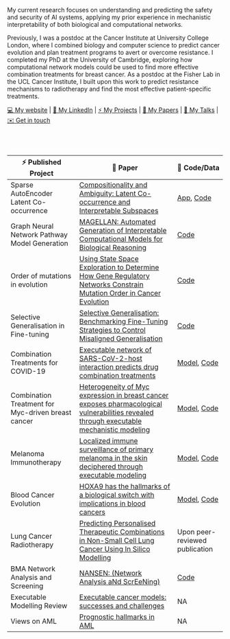 My current research focuses on understanding and predicting the safety and security of AI systems, applying my prior experience in mechanistic interpretability of both biological and computational networks. 

Previously, I was a postdoc at the Cancer Institute at University College London, where I combined biology and computer science to predict cancer evolution and plan treatment programs to avert or overcome resistance. I completed my PhD at the University of Cambridge, exploring how computational network models could be used to find more effective combination treatments for breast cancer. As a postdoc at the Fisher Lab in the UCL Cancer Institute, I built upon this work to predict resistance mechanisms to radiotherapy and find the most effective patient-specific treatments.

[💻 My website](https://mclarke1991.github.io) | [💼 My LinkedIn](https://www.linkedin.com/in/matthew-alan-clarke/) | [⚡ My Projects](https://mclarke1991.github.io/#projects) | [📰 My Papers](https://mclarke1991.github.io/#featured) | [💬 My Talks](https://mclarke1991.github.io/#talks) | [✉️ Get in touch](https://mclarke1991.github.io/#contact) 
<br/><br/>
<br/><br/>

| ⚡ Published Project | 📰 Paper | 💾 Code/Data |
|--------|--------|--------|
| Sparse AutoEncoder Latent Co-occurrence | [Compositionality and Ambiguity: Latent Co-occurrence and Interpretable Subspaces](https://www.lesswrong.com/posts/WNoqEivcCSg8gJe5h/compositionality-and-ambiguity-latent-co-occurrence-and) | [App](https://feature-cooccurrence.streamlit.app/), [Code](https://github.com/MClarke1991/sae_cooccurrence) |
| Graph Neural Network Pathway Model Generation | [MAGELLAN: Automated Generation of Interpretable Computational Models for Biological Reasoning](https://www.biorxiv.org/content/10.1101/2025.05.16.653408v1) | [Code](https://github.com/jfisher-lab/MAGELLAN) |
| Order of mutations in evolution | [Using State Space Exploration to Determine How Gene Regulatory Networks Constrain Mutation Order in Cancer Evolution](https://core.ac.uk/download/pdf/226940882.pdf) | [Code](https://www.github.com/jfisherlab/mutationorder) |
| Selective Generalisation in Fine-tuning | [Selective Generalisation: Benchmarking Fine-Tuning Strategies to Control Misaligned Generalisation](https://www.lesswrong.com/posts/ZXxY2tccLapdjLbKm/selective-generalization-improving-capabilities-while) | [Code](https://github.com/arianaazarbal/selective-generalization) |
| Combination Treatments for COVID-19 | [Executable network of SARS-CoV-2-host interaction predicts drug combination treatments](https://www.nature.com/articles/s41746-022-00561-5) | [Model](https://github.com/JFisherLab/COVID19), [Code](https://github.com/MClarke1991/NANSEN) |
| Combination Treatment for Myc-driven breast cancer | [Heterogeneity of Myc expression in breast cancer exposes pharmacological vulnerabilities revealed through executable mechanistic modeling](https://www.pnas.org/doi/epdf/10.1073/pnas.1903485116) | [Model](http://www3.bioc.cam.ac.uk/fisher/), [Code](https://github.com/MClarke1991/NANSEN) |
| Melanoma Immunotherapy | [Localized immune surveillance of primary melanoma in the skin deciphered through executable modeling](https://www.science.org/doi/epdf/10.1126/sciadv.add1992) | [Model](https://github.com/JFisherLab/Melanoma-LC), [Code](https://github.com/MClarke1991/NANSEN) |
| Blood Cancer Evolution | [HOXA9 has the hallmarks of a biological switch with implications in blood cancers](https://www.nature.com/articles/s41467-022-33189-w.pdf) | [Model](https://static-content.springer.com/esm/art%3A10.1038%2Fs41467-022-33189-w/MediaObjects/41467_2022_33189_MOESM5_ESM.xlsx), [Code](https://doi.org/10.5281/zenodo.6913664) | 
| Lung Cancer Radiotherapy | [Predicting Personalised Therapeutic Combinations in Non-Small Cell Lung Cancer Using In Silico Modelling](https://www.biorxiv.org/content/10.1101/2025.01.07.631497v1) | Upon peer-reviewed publication |
| BMA Network Analysis and Screening | [NANSEN: (Network Analysis aNd ScrEeNing)](https://github.com/MClarke1991/NANSEN) | [Code](https://github.com/MClarke1991/NANSEN) |
|Executable Modelling Review|[Executable cancer models: successes and challenges](https://www.nature.com/articles/s41568-020-0258-x.pdf)| NA|
|Views on AML|[Prognostic hallmarks in AML](https://www.nature.com/articles/s41551-019-0474-4.pdf)|NA|



<!--
**MClarke1991/MClarke1991** is a ✨ _special_ ✨ repository because its `README.md` (this file) appears on your GitHub profile.

![Linkedin](https://i.stack.imgur.com/gVE0j.png) 

![Matthew Clarke's github stats](https://github-readme-stats.vercel.app/api?username=mclarke1991&show_icons=true&theme=prussian)
![Top languages](https://github-readme-stats.vercel.app/api/top-langs/?username=mclarke1991&theme=prussian)

Here are some ideas to get you started:

- 🔭 I’m currently working on ...
- 🌱 I’m currently learning ...
- 👯 I’m looking to collaborate on ...
- 🤔 I’m looking for help with ...
- 💬 Ask me about ...
- 📫 How to reach me: ...
- 😄 Pronouns: ...
- ⚡ Fun fact: ...
-->
